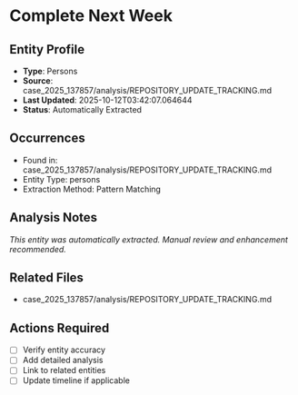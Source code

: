 # Complete Next Week

## Entity Profile
- **Type**: Persons
- **Source**: case_2025_137857/analysis/REPOSITORY_UPDATE_TRACKING.md
- **Last Updated**: 2025-10-12T03:42:07.064644
- **Status**: Automatically Extracted

## Occurrences
- Found in: case_2025_137857/analysis/REPOSITORY_UPDATE_TRACKING.md
- Entity Type: persons
- Extraction Method: Pattern Matching

## Analysis Notes
*This entity was automatically extracted. Manual review and enhancement recommended.*

## Related Files
- case_2025_137857/analysis/REPOSITORY_UPDATE_TRACKING.md

## Actions Required
- [ ] Verify entity accuracy
- [ ] Add detailed analysis
- [ ] Link to related entities
- [ ] Update timeline if applicable
